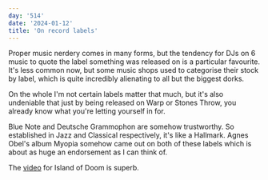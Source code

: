 ```yaml
---
day: '514'
date: '2024-01-12'
title: 'On record labels'
---
```


Proper music nerdery comes in many forms, but the tendency for DJs on 6 music to quote the label something was released on is a particular favourite. It's less common now, but some music shops used to categorise their stock by label, which is quite incredibly alienating to all but the biggest dorks.

On the whole I'm not certain labels matter that much, but it's also undeniable that just by being released on Warp or Stones Throw, you already know what you're letting yourself in for.

Blue Note and Deutsche Grammophon are somehow trustworthy. So established in Jazz and Classical respectively, it's like a Hallmark. Agnes Obel's album Myopia somehow came out on both of these labels which is about as huge an endorsement as I can think of.

The [video](https://www.youtube.com/watch?v=R0-HVFEjOlE) for Island of Doom is superb.
